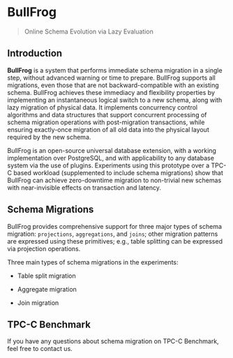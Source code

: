 # BullFrog


> Online Schema Evolution via Lazy Evaluation

## Introduction

**BullFrog** is a system that performs immediate schema migration in a single step, without advanced warning or time to prepare. BullFrog supports all migrations, even those that are not backward-compatible with an existing schema. BullFrog achieves these immediacy and flexibility properties by implementing an instantaneous logical switch to a new schema, along with lazy migration of physical data. It implements concurrency control algorithms and data structures that support concurrent processing of schema migration operations with post-migration transactions, while ensuring exactly-once migration of all old data into the physical layout required by the new schema.

BullFrog is an open-source universal database extension, with a working implementation over PostgreSQL, and with applicability to any database system via the use of plugins. Experiments using this prototype over a TPC-C based workload (supplemented to include schema migrations) show that BullFrog can achieve zero-downtime migration to non-trivial new schemas with near-invisible effects on transaction and latency.

## Schema Migrations

BullFrog provides comprehensive support for three major types of schema migration: `projections`, `aggregations`, and `joins`; other migration patterns are expressed using these primitives; e.g., table splitting can be expressed via projection operations.

Three main types of schema migrations in the experiments:

- Table split migration

- Aggregate migration

- Join migration
  
## TPC-C Benchmark

If you have any questions about schema migration on TPC-C Benchmark, feel free to contact us.


